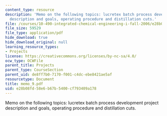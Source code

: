 ```yaml
---
content_type: resource
description: 'Memo on the following topics: lucretex batch process development project
  description and goals, operating procedure and distillation cuts.'
file: /courses/10-490-integrated-chemical-engineering-i-fall-2006/e28b08fd58e6b67b5400cf793409a178_memo_9.pdf
file_size: 59529
file_type: application/pdf
hide_download: true
hide_download_original: null
learning_resource_types:
- Projects
license: https://creativecommons.org/licenses/by-nc-sa/4.0/
ocw_type: OCWFile
parent_title: Projects
parent_type: CourseSection
parent_uid: de8ff7b0-7170-f001-c4dc-ebe8421ae5af
resourcetype: Document
title: memo_9.pdf
uid: e28b08fd-58e6-b67b-5400-cf793409a178
---
```

Memo on the following topics: lucretex batch process development project description and goals, operating procedure and distillation cuts.